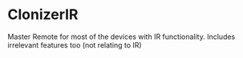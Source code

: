 # ClonizerIR
Master Remote for most of the devices with IR functionality. Includes irrelevant features too (not relating to IR)
